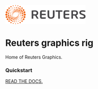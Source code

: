 ![Reuters](badge.svg)

# Reuters graphics rig

Home of Reuters Graphics.

### Quickstart

[READ THE DOCS.](https://reuters-graphics.github.io/style/graphics-rig/quickstart/)
